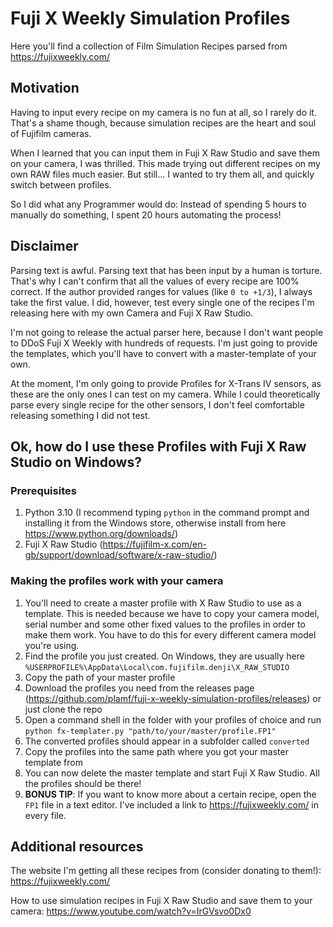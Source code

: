 # Fuji X Weekly Simulation Profiles

Here you'll find a collection of Film Simulation Recipes parsed from https://fujixweekly.com/

## Motivation
Having to input every recipe on my camera is no fun at all, so I rarely do it.
That's a shame though, because simulation recipes are the heart and soul of Fujifilm cameras.

When I learned that you can input them in Fuji X Raw Studio and save them on your camera, I was thrilled. This made trying out different recipes on my own RAW files much easier. But still... I wanted to try them all, and quickly switch between profiles.

So I did what any Programmer would do: Instead of spending 5 hours to manually do something, I spent 20 hours automating the process!

## Disclaimer
Parsing text is awful. Parsing text that has been input by a human is torture.
That's why I can't confirm that all the values of every recipe are 100% correct. If the author provided ranges for values (like `0 to +1/3`), I always take the first value. I did, however, test every single one of the recipes I'm releasing here with my own Camera and Fuji X Raw Studio.

I'm not going to release the actual parser here, because I don't want people to DDoS Fuji X Weekly with hundreds of requests. I'm just going to provide the templates, which you'll have to convert with a master-template of your own.

At the moment, I'm only going to provide Profiles for X-Trans IV sensors, as these are the only ones I can test on my camera. While I could theoretically parse every single recipe for the other sensors, I don't feel comfortable releasing something I did not test.

## Ok, how do I use these Profiles with Fuji X Raw Studio on Windows?
### Prerequisites
1. Python 3.10 (I recommend typing `python` in the command prompt and installing it from the Windows store, otherwise install from here https://www.python.org/downloads/)
2. Fuji X Raw Studio (https://fujifilm-x.com/en-gb/support/download/software/x-raw-studio/)

### Making the profiles work with your camera
1. You'll need to create a master profile with X Raw Studio to use as a template. This is needed because we have to copy your camera model, serial number and some other fixed values to the profiles in order to make them work. You have to do this for every different camera model you're using.
2. Find the profile you just created. On Windows, they are usually here `%USERPROFILE%\AppData\Local\com.fujifilm.denji\X_RAW_STUDIO`
3. Copy the path of your master profile
4. Download the profiles you need from the releases page (https://github.com/plamf/fuji-x-weekly-simulation-profiles/releases) or just clone the repo
5. Open a command shell in the folder with your profiles of choice and run `python fx-templater.py "path/to/your/master/profile.FP1"`
6. The converted profiles should appear in a subfolder called `converted`
7. Copy the profiles into the same path where you got your master template from
8. You can now delete the master template and start Fuji X Raw Studio. All the profiles should be there!
9. **BONUS TIP**: If you want to know more about a certain recipe, open the `FP1` file in a text editor. I've included a link to https://fujixweekly.com/ in every file.

## Additional resources
The website I'm getting all these recipes from (consider donating to them!): https://fujixweekly.com/

How to use simulation recipes in Fuji X Raw Studio and save them to your camera: https://www.youtube.com/watch?v=IrGVsvo0Dx0

